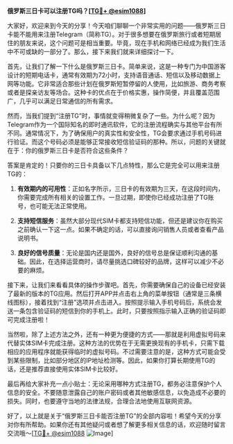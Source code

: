 **俄罗斯三日卡可以注册TG吗？[[TG💪+ @esim1088](https://t.me/s/esim1088)]**

大家好，欢迎来到今天的分享！今天咱们聊聊一个非常实用的问题——俄罗斯三日卡能不能用来注册Telegram（简称TG）。对于很多想要在俄罗斯旅行或者短期居住的朋友来说，这个问题可是相当重要。毕竟，现在手机和网络已经成为我们生活中不可或缺的一部分了。那么，接下来我们就来详细探讨一下。

首先，让我们了解一下什么是俄罗斯三日卡。简单来说，这是一种专门为中国游客设计的短期电话卡，通常有效期为72小时，支持语音通话、短信以及移动数据上网等功能。它非常适合那些计划在俄罗斯短暂停留的人使用，比如旅游、商务考察或者是探亲访友等场合。这种卡的优点在于价格实惠，操作简便，并且覆盖范围广，几乎可以满足日常通信的所有需求。

然而，当我们提到“注册TG”时，事情就变得稍微复杂了一些。为什么呢？因为Telegram作为一个国际知名的即时通讯软件，它的注册流程确实与其他平台有所不同。通常情况下，为了确保用户的真实性和安全性，TG会要求通过手机号码进行验证。而这个号码必须是能够正常接收短信验证码的那种。所以，问题的关键就在于：你的俄罗斯三日卡是否符合这些条件？

答案是肯定的！只要你的三日卡具备以下几点特性，那么它是完全可以用来注册TG的：

1. **有效期内的可用性**：正如名字所示，三日卡的有效期为三天，在这段时间内，你需要完成所有相关的设置工作。一旦过期，即使你已经成功注册了TG账号，也可能无法正常使用。

2. **支持短信服务**：虽然大部分现代SIM卡都支持短信功能，但还是建议你在购买之前确认一下这一点。如果不确定的话，可以直接询问销售人员或者查看产品说明书。

3. **良好的信号质量**：无论是国内还是国外，良好的信号总是保证顺利沟通的基础。因此，在选择运营商时，请尽量挑选口碑较好的品牌，这样可以减少不必要的麻烦。

接下来，让我们来看看具体的操作步骤吧。首先，你需要确保自己的设备已经安装了最新的版本的TG应用。然后打开APP并点击右上角的菜单按钮（通常是三条横线图标），接着找到“注册”选项并点击进入。按照提示输入手机号码后，系统会发送一条包含验证码的短信到你的手机上。此时，只要按照指示输入正确的验证码即可完成注册啦！

当然啦，除了上述方法之外，还有一种更为便捷的方式——那就是利用虚拟号码来代替实体SIM卡完成注册。这种方法的优势在于无需更换现有的手机卡，只需下载相应的应用程序就能获得临时的虚拟号码。不过需要注意的是，这种方式可能会受到某些限制，比如部分地区的IP地址检测等。因此，如果你打算长期使用TG的话，还是推荐直接使用实体SIM卡比较好。

最后再给大家补充一点小贴士：无论采用哪种方式注册TG，都务必注意保护个人信息的安全。不要随意泄露自己的账户密码或者其他敏感信息，以免造成不必要的损失。同时，也要遵守当地的法律法规，合理合法地使用互联网资源。

好了，以上就是关于“俄罗斯三日卡能否注册TG”的全部内容啦！希望今天的分享对你有所帮助。如果你还有其他疑问或者想了解更多相关信息的话，欢迎随时留言交流哦～[[TG💪+ @esim1088](https://t.me/s/esim1088) ![Image](https://i.postimg.cc/4NQfJmqS/Snipaste-2025-05-13-00-14-12.png)]
